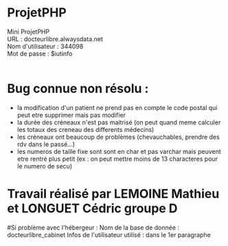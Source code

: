 # ProjetPHP
Mini ProjetPHP <br>
URL : docteurlibre.alwaysdata.net <br>
Nom d'utilisateur : 344098  <br>
Mot de passe : $iutinfo <br><br>

# Bug connue non résolu :
- la modification d'un patient ne prend pas en compte le code postal qui peut etre supprimer mais pas modifier
- la durée des créneaux n'est pas maitrisé (on peut quand meme calculer les totaux des creneau des differents médecins)
- les créneaux ont beaucoup de problèmes (chevauchables, prendre des rdv dans le passé...)
- les numeros de taille fixe sont sont en char et pas varchar mais peuvent etre rentré plus petit (ex : on peut mettre moins de 13 characteres pour le numero de secu)


# Travail réalisé par LEMOINE Mathieu et LONGUET Cédric groupe D

#Si problème avec l'hébergeur :
Nom de la base de donnée : docteurlibre_cabinet
Infos de l'utilisateur utilisé : dans le 1er paragraphe
